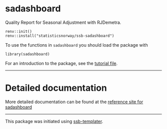 # sadashboard

Quality Report for Seasonal Adjustment with RJDemetra.

```
renv::init()
renv::install("statisticsnorway/ssb-sadashboard")
```
To use the functions in `sadashboard` you should load the package with

```
library(sadashboard)
```

For an introduction to the package, see the [tutorial file](https://github.com/statisticsnorway/ssb-sadashboard/blob/main/development/sadashboard_tutorial.R). 


-----------

# Detailed documentation

More detailed documentation can be found at the [reference site for sadashboard](https://statisticsnorway.github.io/ssb-sadashboard/reference/index.html)

---------
This package was initiated using [ssb-templater](https://github.com/statisticsnorway/ssb-templater).

